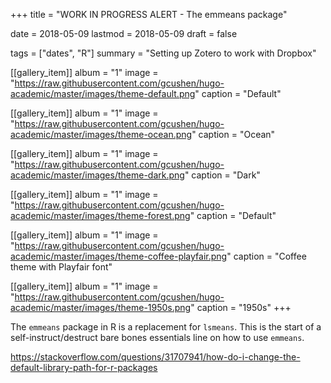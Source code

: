 +++
title = "WORK IN PROGRESS ALERT - The emmeans package"

date = 2018-05-09
lastmod = 2018-05-09
draft = false


tags = ["dates", "R"]
summary = "Setting up Zotero to work with Dropbox"


[[gallery_item]]
album = "1"
image = "https://raw.githubusercontent.com/gcushen/hugo-academic/master/images/theme-default.png"
caption = "Default"

[[gallery_item]]
album = "1"
image = "https://raw.githubusercontent.com/gcushen/hugo-academic/master/images/theme-ocean.png"
caption = "Ocean"

[[gallery_item]]
album = "1"
image = "https://raw.githubusercontent.com/gcushen/hugo-academic/master/images/theme-dark.png"
caption = "Dark"

[[gallery_item]]
album = "1"
image = "https://raw.githubusercontent.com/gcushen/hugo-academic/master/images/theme-forest.png"
caption = "Default"

[[gallery_item]]
album = "1"
image = "https://raw.githubusercontent.com/gcushen/hugo-academic/master/images/theme-coffee-playfair.png"
caption = "Coffee theme with Playfair font"

[[gallery_item]]
album = "1"
image = "https://raw.githubusercontent.com/gcushen/hugo-academic/master/images/theme-1950s.png"
caption = "1950s"
+++




The `emmeans` package in R is a replacement for `lsmeans`. This is the start of a self-instruct/destruct bare bones essentials line on how to use `emmeans`.

https://stackoverflow.com/questions/31707941/how-do-i-change-the-default-library-path-for-r-packages

